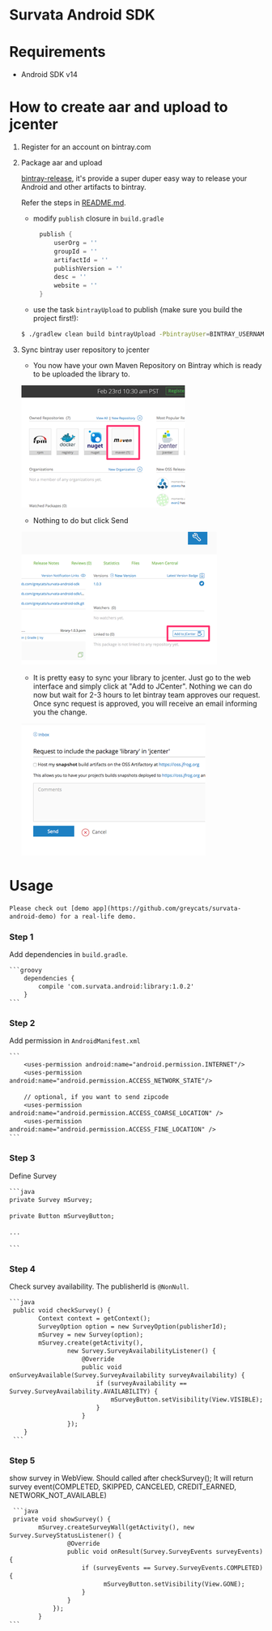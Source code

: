Survata Android SDK
====================

# Requirements #

- Android SDK v14

# How to create aar and upload to jcenter #

1.  Register for an account on bintray.com

2.  Package aar and upload

    [bintray-release](https://github.com/novoda/bintray-release), it's provide a super duper easy way to release your Android and other artifacts to bintray.
    
    Refer the steps in [README.md](https://github.com/novoda/bintray-release/blob/master/README.md). 
    
    * modify `publish` closure in `build.gradle`
    
    ```groovy
         publish {
             userOrg = ''
             groupId = ''
             artifactId = ''
             publishVersion = ''
             desc = ''
             website = ''
         }
    ```
    
    * use the task `bintrayUpload` to publish (make sure you build the project first!):
    
    ```bash
    $ ./gradlew clean build bintrayUpload -PbintrayUser=BINTRAY_USERNAME -PbintrayKey=BINTRAY_KEY -PdryRun=false
    ```

3.  Sync bintray user repository to jcenter

    * You now have your own Maven Repository on Bintray which is ready to be uploaded the library to.
    
    [![ScreenShot](step1.png)](https://github.com/greycats/survata-android-sdk/blob/development/step1.png)


    * Nothing to do but click Send
    
    [![ScreenShot](step2.png)](https://github.com/greycats/survata-android-sdk/blob/development/step2.png)


    * It is pretty easy to sync your library to jcenter. Just go to the web interface and simply click at "Add to JCenter".
    Nothing we can do now but wait for 2-3 hours to let bintray team approves our request. Once sync request is approved, you will receive an email informing you the change. 
    
    [![ScreenShot](step3.png)](https://github.com/greycats/survata-android-sdk/blob/development/step3.png)

# Usage #

    Please check out [demo app](https://github.com/greycats/survata-android-demo) for a real-life demo.

### Step 1

Add dependencies in `build.gradle`.

    ```groovy
        dependencies {
            compile 'com.survata.android:library:1.0.2'
        }
    ```
### Step 2

Add permission in `AndroidManifest.xml`

    ```
        <uses-permission android:name="android.permission.INTERNET"/>
        <uses-permission android:name="android.permission.ACCESS_NETWORK_STATE"/>
        
        // optional, if you want to send zipcode
        <uses-permission android:name="android.permission.ACCESS_COARSE_LOCATION" />
        <uses-permission android:name="android.permission.ACCESS_FINE_LOCATION" />
    ```
    

### Step 3

Define Survey

    ```java
    private Survey mSurvey;
    
    private Button mSurveyButton;
    
    ...
    
    ```

### Step 4

Check survey availability. The publisherId is `@NonNull`.

    ```java
     public void checkSurvey() {
            Context context = getContext();
            SurveyOption option = new SurveyOption(publisherId);
            mSurvey = new Survey(option);
            mSurvey.create(getActivity(),
                    new Survey.SurveyAvailabilityListener() {
                        @Override
                        public void onSurveyAvailable(Survey.SurveyAvailability surveyAvailability) {
                            if (surveyAvailability == Survey.SurveyAvailability.AVAILABILITY) {
                                mSurveyButton.setVisibility(View.VISIBLE);
                            }
                        }
                    });
        }
     ```

### Step 5  

show survey in WebView. Should called after checkSurvey();
It will return survey event(COMPLETED, SKIPPED, CANCELED, CREDIT_EARNED, NETWORK_NOT_AVAILABLE)
     
     ```java
     private void showSurvey() {                
            mSurvey.createSurveyWall(getActivity(), new Survey.SurveyStatusListener() {
                    @Override
                    public void onResult(Survey.SurveyEvents surveyEvents) {
                        if (surveyEvents == Survey.SurveyEvents.COMPLETED) {
                              mSurveyButton.setVisibility(View.GONE);
                        }
                    }
                });
            }
    ```